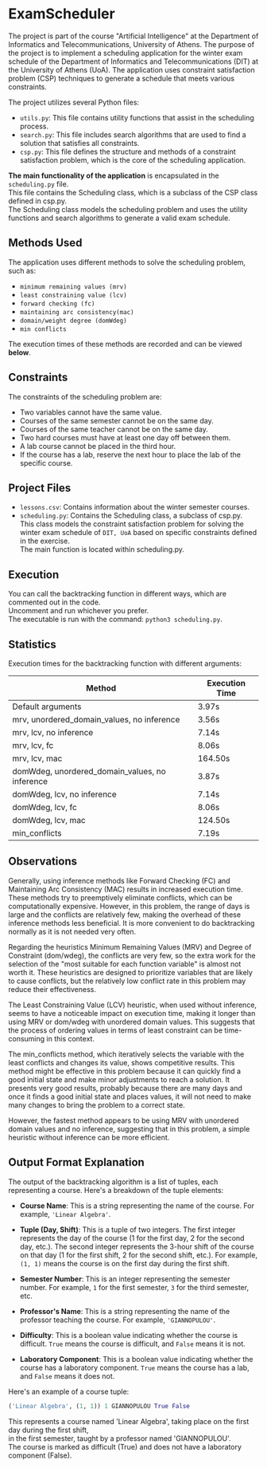 # ExamScheduler

The project is part of the course "Artificial Intelligence" at the Department of Informatics and Telecommunications, University of Athens. The purpose of the project is to implement a scheduling application for the winter exam schedule of the Department of Informatics and Telecommunications (DIT) at the University of Athens (UoA). The application uses constraint satisfaction problem (CSP) techniques to generate a schedule that meets various constraints.

The project utilizes several Python files:

- `utils.py`: This file contains utility functions that assist in the scheduling process.
- `search.py`: This file includes search algorithms that are used to find a solution that satisfies all constraints.
- `csp.py`: This file defines the structure and methods of a constraint satisfaction problem, which is the core of the scheduling application.

**The main functionality of the application** is encapsulated in the `scheduling.py` file.  
This file contains the Scheduling class, which is a subclass of the CSP class defined in csp.py.  
The Scheduling class models the scheduling problem and uses the utility functions and search algorithms to generate a valid exam schedule.

## Methods Used

The application uses different methods to solve the scheduling problem, such as:  

- `minimum remaining values (mrv)`  
- `least constraining value (lcv)`  
- `forward checking (fc)`  
- `maintaining arc consistency(mac)`
- `domain/weight degree (domWdeg)`  
- `min conflicts`

The execution times of these methods are recorded and can be viewed **below**.

## Constraints

The constraints of the scheduling problem are:

- Two variables cannot have the same value.
- Courses of the same semester cannot be on the same day.
- Courses of the same teacher cannot be on the same day.
- Two hard courses must have at least one day off between them.
- A lab course cannot be placed in the third hour.
- If the course has a lab, reserve the next hour to place the lab of the specific course.  

## Project Files

- `lessons.csv`: Contains information about the winter semester courses.
- `scheduling.py`: Contains the Scheduling class, a subclass of csp.py.  
This class models the constraint satisfaction problem for solving the winter exam schedule of `DIT, UoA` based on specific constraints defined in the exercise.  
The main function is located within scheduling.py.

## Execution

You can call the backtracking function in different ways, which are commented out in the code.  
Uncomment and run whichever you prefer.  
The executable is run with the command: `python3 scheduling.py`.

## Statistics

Execution times for the backtracking function with different arguments:

| Method | Execution Time |
| --- | --- |
| Default arguments | 3.97s |
| mrv, unordered_domain_values, no inference | 3.56s |
| mrv, lcv, no inference | 7.14s |
| mrv, lcv, fc | 8.06s |
| mrv, lcv, mac | 164.50s |
| domWdeg, unordered_domain_values, no inference | 3.87s |
| domWdeg, lcv, no inference | 7.14s |
| domWdeg, lcv, fc | 8.06s |
| domWdeg, lcv, mac | 124.50s |
| min_conflicts | 7.19s |

## Observations

Generally, using inference methods like Forward Checking (FC) and Maintaining Arc Consistency (MAC) results in increased execution time. These methods try to preemptively eliminate conflicts, which can be computationally expensive. However, in this problem, the range of days is large and the conflicts are relatively few, making the overhead of these inference methods less beneficial. It is more convenient to do backtracking normally as it is not needed very often.

Regarding the heuristics Minimum Remaining Values (MRV) and Degree of Constraint (dom/wdeg), the conflicts are very few, so the extra work for the selection of the "most suitable for each function variable" is almost not worth it. These heuristics are designed to prioritize variables that are likely to cause conflicts, but the relatively low conflict rate in this problem may reduce their effectiveness.

The Least Constraining Value (LCV) heuristic, when used without inference, seems to have a noticeable impact on execution time, making it longer than using MRV or dom/wdeg with unordered domain values. This suggests that the process of ordering values in terms of least constraint can be time-consuming in this context.

The min_conflicts method, which iteratively selects the variable with the least conflicts and changes its value, shows competitive results. This method might be effective in this problem because it can quickly find a good initial state and make minor adjustments to reach a solution. It presents very good results, probably because there are many days and once it finds a good initial state and places values, it will not need to make many changes to bring the problem to a correct state.

However, the fastest method appears to be using MRV with unordered domain values and no inference, suggesting that in this problem, a simple heuristic without inference can be more efficient.

## Output Format Explanation

The output of the backtracking algorithm is a list of tuples, each representing a course. Here's a breakdown of the tuple elements:

- **Course Name**: This is a string representing the name of the course. For example, `'Linear Algebra'`.

- **Tuple (Day, Shift)**: This is a tuple of two integers. The first integer represents the day of the course (1 for the first day, 2 for the second day, etc.). The second integer represents the 3-hour shift of the course on that day (1 for the first shift, 2 for the second shift, etc.). For example, `(1, 1)` means the course is on the first day during the first shift.

- **Semester Number**: This is an integer representing the semester number. For example, `1` for the first semester, `3` for the third semester, etc.

- **Professor's Name**: This is a string representing the name of the professor teaching the course. For example, `'GIANNOPULOU'`.

- **Difficulty**: This is a boolean value indicating whether the course is difficult. `True` means the course is difficult, and `False` means it is not.

- **Laboratory Component**: This is a boolean value indicating whether the course has a laboratory component. `True` means the course has a lab, and `False` means it does not.

Here's an example of a course tuple:

```python
('Linear Algebra', (1, 1)) 1 GIANNOPULOU True False
```

This represents a course named 'Linear Algebra', taking place on the first day during the first shift,  
in the first semester, taught by a professor named 'GIANNOPULOU'.  
The course is marked as difficult (True) and does not have a laboratory component (False).  
  
